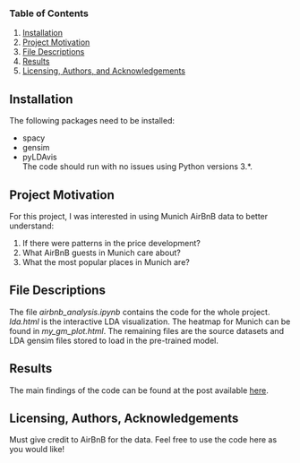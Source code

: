
### Table of Contents

1. [Installation](#installation)
2. [Project Motivation](#motivation)
3. [File Descriptions](#files)
4. [Results](#results)
5. [Licensing, Authors, and Acknowledgements](#licensing)

## Installation <a name="installation"></a>

The following packages need to be installed:
- spacy
- gensim
- pyLDAvis  
The code should run with no issues using Python versions 3.*.

## Project Motivation<a name="motivation"></a>

For this project, I was interested in using Munich AirBnB data to better understand:

1. If there were patterns in the price development?
2. What AirBnB guests in Munich care about?
3. What the most popular places in Munich are?


## File Descriptions <a name="files"></a>

The file *airbnb_analysis.ipynb* contains the code for the whole project.
*lda.html* is the interactive LDA visualization. The heatmap for Munich can be
found in *my_gm_plot.html*. The remaining files are the source datasets and LDA gensim
files stored to load in the pre-trained model.


## Results<a name="results"></a>

The main findings of the code can be found at the post available [here]().

## Licensing, Authors, Acknowledgements<a name="licensing"></a>

Must give credit to AirBnB for the data. Feel free to use the code here as you would like!
